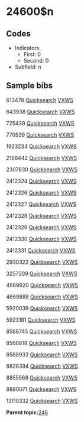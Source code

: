 # 24600$n

## Codes

-   Indicators
    -   First: 0
    -   Second: 0
-   Subfield: n

## Sample bibs

613478 [Quicksearch](https://search.library.yale.edu/catalog/613478) [VXWS](http://prodorbis.library.yale.edu:7014/vxws/GetHoldingsService?bibId=613478)

643938 [Quicksearch](https://search.library.yale.edu/catalog/643938) [VXWS](http://prodorbis.library.yale.edu:7014/vxws/GetHoldingsService?bibId=643938)

725439 [Quicksearch](https://search.library.yale.edu/catalog/725439) [VXWS](http://prodorbis.library.yale.edu:7014/vxws/GetHoldingsService?bibId=725439)

770539 [Quicksearch](https://search.library.yale.edu/catalog/770539) [VXWS](http://prodorbis.library.yale.edu:7014/vxws/GetHoldingsService?bibId=770539)

1923234 [Quicksearch](https://search.library.yale.edu/catalog/1923234) [VXWS](http://prodorbis.library.yale.edu:7014/vxws/GetHoldingsService?bibId=1923234)

2188442 [Quicksearch](https://search.library.yale.edu/catalog/2188442) [VXWS](http://prodorbis.library.yale.edu:7014/vxws/GetHoldingsService?bibId=2188442)

2307830 [Quicksearch](https://search.library.yale.edu/catalog/2307830) [VXWS](http://prodorbis.library.yale.edu:7014/vxws/GetHoldingsService?bibId=2307830)

2412324 [Quicksearch](https://search.library.yale.edu/catalog/2412324) [VXWS](http://prodorbis.library.yale.edu:7014/vxws/GetHoldingsService?bibId=2412324)

2412326 [Quicksearch](https://search.library.yale.edu/catalog/2412326) [VXWS](http://prodorbis.library.yale.edu:7014/vxws/GetHoldingsService?bibId=2412326)

2412327 [Quicksearch](https://search.library.yale.edu/catalog/2412327) [VXWS](http://prodorbis.library.yale.edu:7014/vxws/GetHoldingsService?bibId=2412327)

2412328 [Quicksearch](https://search.library.yale.edu/catalog/2412328) [VXWS](http://prodorbis.library.yale.edu:7014/vxws/GetHoldingsService?bibId=2412328)

2412329 [Quicksearch](https://search.library.yale.edu/catalog/2412329) [VXWS](http://prodorbis.library.yale.edu:7014/vxws/GetHoldingsService?bibId=2412329)

2412330 [Quicksearch](https://search.library.yale.edu/catalog/2412330) [VXWS](http://prodorbis.library.yale.edu:7014/vxws/GetHoldingsService?bibId=2412330)

2412331 [Quicksearch](https://search.library.yale.edu/catalog/2412331) [VXWS](http://prodorbis.library.yale.edu:7014/vxws/GetHoldingsService?bibId=2412331)

2930322 [Quicksearch](https://search.library.yale.edu/catalog/2930322) [VXWS](http://prodorbis.library.yale.edu:7014/vxws/GetHoldingsService?bibId=2930322)

3257309 [Quicksearch](https://search.library.yale.edu/catalog/3257309) [VXWS](http://prodorbis.library.yale.edu:7014/vxws/GetHoldingsService?bibId=3257309)

4669820 [Quicksearch](https://search.library.yale.edu/catalog/4669820) [VXWS](http://prodorbis.library.yale.edu:7014/vxws/GetHoldingsService?bibId=4669820)

4669888 [Quicksearch](https://search.library.yale.edu/catalog/4669888) [VXWS](http://prodorbis.library.yale.edu:7014/vxws/GetHoldingsService?bibId=4669888)

5920039 [Quicksearch](https://search.library.yale.edu/catalog/5920039) [VXWS](http://prodorbis.library.yale.edu:7014/vxws/GetHoldingsService?bibId=5920039)

5923181 [Quicksearch](https://search.library.yale.edu/catalog/5923181) [VXWS](http://prodorbis.library.yale.edu:7014/vxws/GetHoldingsService?bibId=5923181)

8568745 [Quicksearch](https://search.library.yale.edu/catalog/8568745) [VXWS](http://prodorbis.library.yale.edu:7014/vxws/GetHoldingsService?bibId=8568745)

8568818 [Quicksearch](https://search.library.yale.edu/catalog/8568818) [VXWS](http://prodorbis.library.yale.edu:7014/vxws/GetHoldingsService?bibId=8568818)

8568933 [Quicksearch](https://search.library.yale.edu/catalog/8568933) [VXWS](http://prodorbis.library.yale.edu:7014/vxws/GetHoldingsService?bibId=8568933)

8828394 [Quicksearch](https://search.library.yale.edu/catalog/8828394) [VXWS](http://prodorbis.library.yale.edu:7014/vxws/GetHoldingsService?bibId=8828394)

8855568 [Quicksearch](https://search.library.yale.edu/catalog/8855568) [VXWS](http://prodorbis.library.yale.edu:7014/vxws/GetHoldingsService?bibId=8855568)

8880071 [Quicksearch](https://search.library.yale.edu/catalog/8880071) [VXWS](http://prodorbis.library.yale.edu:7014/vxws/GetHoldingsService?bibId=8880071)

13110332 [Quicksearch](https://search.library.yale.edu/catalog/13110332) [VXWS](http://prodorbis.library.yale.edu:7014/vxws/GetHoldingsService?bibId=13110332)

**Parent topic:**[246](../../tags/246/246.md)

